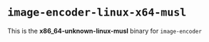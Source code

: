 # `image-encoder-linux-x64-musl`

This is the **x86_64-unknown-linux-musl** binary for `image-encoder`
